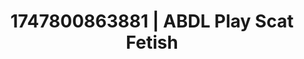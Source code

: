 ---
categories:
- Obedience kink
- Dark fantasy erotica
- Pov blowjob
- Caressing curves
- Anime
image: /assets/images/1747800863881.jpg
layout: post
seo:
  description: Featured content with sensual Scat Fetish, ABDL Play. HD images available.
  keywords: Scat Fetish, ABDL Play
  og_image: /assets/images/1747800863881.jpg
  schema_type: VisualArtwork
tags:
- '#1747800863881'
- ABDL Play
- Scat Fetish
title: 1747800863881 | ABDL Play Scat Fetish
---